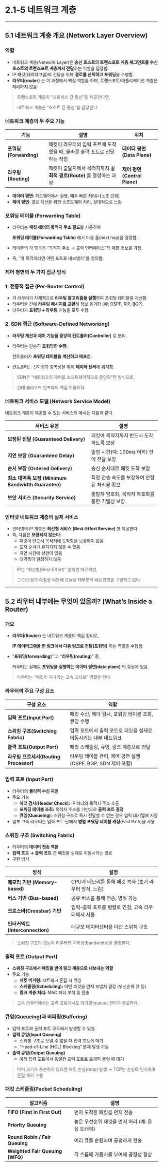 # 2.1-5 네트워크 계층

---

## 5.1 네트워크 계층 개요 (Network Layer Overview)

### 역할

- 네트워크 계층(Network Layer)은 **송신 호스트의 트랜스포트 계층 세그먼트를 수신 호스트의 트랜스포트 계층까지 전달**하는 역할을 담당함.
- IP 패킷(데이터그램)의 전달을 위해 **경로를 선택하고 포워딩**을 수행함.
- **라우터(router)** 는 이 과정에서 핵심 역할을 하며, 트랜스포트/애플리케이션 계층은 처리하지 않음.

> 트랜스포트 계층이 “프로세스 간 통신”을 제공한다면,
> 
> 
> 네트워크 계층은 “호스트 간 통신”을 담당한다.
> 

### 네트워크 계층의 두 주요 기능

| 기능 | 설명 | 위치 |
| --- | --- | --- |
| **포워딩 (Forwarding)** | 패킷이 라우터의 입력 포트에 도착했을 때, 올바른 출력 포트로 전달하는 작업 | **데이터 평면 (Data Plane)** |
| **라우팅 (Routing)** | 패킷이 출발지에서 목적지까지 갈 **최적 경로(Route)** 를 결정하는 과정 | **제어 평면 (Control Plane)** |
- **데이터 평면**: 하드웨어에서 실행, 매우 빠른 처리(나노초 단위)
- **제어 평면**: 경로 계산을 위한 소프트웨어 처리, 상대적으로 느림

### 포워딩 테이블 (Forwarding Table)

- 라우터는 **패킷 헤더의 목적지 주소 필드**를 사용하여
    
    **포워딩 테이블(Forwarding Table)** 에서 다음 홉(next hop)을 결정함.
    
- 테이블의 각 항목은 “목적지 주소 → 출력 인터페이스”의 매핑 정보를 가짐.
- 즉, “이 목적지라면 어떤 포트로 내보낼지”를 정의함.

### 제어 평면의 두 가지 접근 방식

### 1. 전통적 접근 (Per-Router Control)

- 각 라우터가 자체적으로 **라우팅 알고리즘을 실행**하여 포워딩 테이블을 계산함.
- 라우터들 간에 **라우팅 메시지를 교환**해 정보 동기화 (예: OSPF, RIP, BGP).
- 라우터가 **포워딩 + 라우팅** 기능을 모두 수행.

### 2. SDN 접근 (Software-Defined Networking)

- **라우팅 계산과 제어 기능을 중앙의 컨트롤러(Controller)** 로 분리.
- 라우터는 단순히 **포워딩만 수행**,
    
    컨트롤러가 **포워딩 테이블을 계산하고 배포**함.
    
- 컨트롤러는 신뢰성과 중복성을 위해 **데이터 센터**에 위치함.

> SDN은 “네트워크의 제어를 소프트웨어적으로 중앙화”한 방식으로,
> 
> 
> 현대 클라우드 인프라의 핵심 기술이다.
> 

### 네트워크 서비스 모델 (Network Service Model)

네트워크 계층이 제공할 수 있는 서비스의 예시는 다음과 같다.

| 서비스 유형 | 설명 |
| --- | --- |
| **보장된 전달 (Guaranteed Delivery)** | 패킷이 목적지까지 반드시 도착하도록 보장 |
| **지연 보장 (Guaranteed Delay)** | 일정 시간(예: 100ms 이하) 안에 전달 보장 |
| **순서 보장 (Ordered Delivery)** | 송신 순서대로 패킷 도착 보장 |
| **최소 대역폭 보장 (Minimum Bandwidth Guarantee)** | 특정 전송 속도를 보장하여 안정된 처리율 확보 |
| **보안 서비스 (Security Service)** | 출발지 암호화, 목적지 복호화를 통한 기밀성 보장 |

### 인터넷 네트워크 계층의 실제 서비스

- 인터넷의 IP 계층은 **최선형 서비스 (Best-Effort Service)** 만 제공한다.
- 즉, 다음은 **보장되지 않는다**:
    - 패킷이 반드시 목적지에 도착함을 보장하지 않음
    - 도착 순서가 유지되지 않을 수 있음
    - 지연 시간에 상한이 없음
    - 대역폭이 일정하지 않음

> IP는 “최선형(Best-Effort)” 원칙만 따르지만,
> 
> 
> 그 단순성과 확장성 덕분에 오늘날 대부분의 네트워크를 구성하고 있다.
>
---
## 5.2 라우터 내부에는 무엇이 있을까? (What’s Inside a Router)

### 개요

- **라우터(Router)** 는 네트워크 계층의 핵심 장비로,
    
    **IP 데이터그램을 한 링크에서 다음 링크로 전달(포워딩)** 하는 역할을 수행함.
    
- “**포워딩(forwarding)**” 과 “**라우팅(routing)**” 중,
    
    라우터는 실제로 **포워딩을 실행하는 데이터 평면(data plane)** 의 중심에 있음.
    

> 라우터는 “패킷이 지나가는 고속 교차로” 역할을 한다.
> 

### 라우터의 주요 구성 요소

| 구성 요소 | 역할 |
| --- | --- |
| **입력 포트(Input Port)** | 패킷 수신, 헤더 검사, 포워딩 테이블 조회, 큐잉 수행 |
| **스위칭 구조(Switching Fabric)** | 입력 포트에서 출력 포트로 패킷을 실제로 이동시키는 내부 네트워크 |
| **출력 포트(Output Port)** | 패킷 스케줄링, 큐잉, 링크 계층으로 전달 |
| **라우팅 프로세서(Routing Processor)** | 라우팅 테이블 관리, 제어 평면 실행 (OSPF, BGP, SDN 제어 포함) |

### 입력 포트 (Input Port)

- 라우터의 **물리적 수신 지점**
- 주요 기능
    - **헤더 검사(Header Check):** IP 헤더의 목적지 주소 추출
    - **포워딩 테이블 조회:** 목적지 주소를 기반으로 **출력 포트 결정**
    - **큐잉(Queueing):** 스위칭 구조로 즉시 전달할 수 없는 경우 입력 대기열에 저장
- 일부 고속 라우터는 입력 포트 단에서 **병렬 포워딩 테이블 캐싱**(Fast Path)을 사용

### 스위칭 구조 (Switching Fabric)

- 라우터의 **데이터 전송 백본**
- **입력 포트 → 출력 포트** 간 패킷을 실제로 이동시키는 경로
- 구현 방식

| 방식 | 설명 |
| --- | --- |
| **메모리 기반 (Memory-based)** | CPU가 메모리를 통해 패킷 복사 (초기 라우터 방식, 느림) |
| **버스 기반 (Bus-based)** | 공유 버스를 통해 전송, 병목 가능 |
| **크로스바(Crossbar) 기반** | 입력–출력 포트를 병렬로 연결, 고속 라우터에서 사용 |
| **인터커넥트(Interconnection)** | 대규모 데이터센터용 다단 스위치 구조 |

> 스위칭 구조의 성능이 라우터의 처리량(bandwidth)을 결정한다.
> 

### 출력 포트 (Output Port)

- **스위칭 구조에서 패킷을 받아 링크 계층으로 내보내는 역할**
- 주요 기능
    - **패킷 버퍼링:** 네트워크 혼잡 시 큐잉
    - **스케줄링(Scheduling):** 어떤 패킷을 먼저 보낼지 결정 (우선순위 큐 등)
    - **링크 계층 처리:** MAC 헤더 부착 및 전송

> 고속 라우터에서는 출력 포트에서도 대기열(queue) 관리가 중요하다.
> 

### 큐잉(Queueing)과 버퍼링(Buffering)

- 입력 포트와 출력 포트 모두에서 발생할 수 있음
- **입력 큐잉(Input Queuing)**
    - 스위칭 구조로 보낼 수 없을 때 입력 포트에 대기
    - “Head-of-Line (HOL) Blocking” 문제 발생 가능
- **출력 큐잉(Output Queuing)**
    - 여러 입력 포트에서 동일한 출력 포트로 트래픽 몰릴 때 대기

> 버퍼 크기가 충분하지 않으면 패킷 손실(drop) 발생 → TCP는 손실로 인식하여 혼잡 제어 수행
> 
### 패킷 스케줄링(Packet Scheduling)

| 알고리즘 | 설명 |
| --- | --- |
| **FIFO (First In First Out)** | 먼저 도착한 패킷을 먼저 전송 |
| **Priority Queuing** | 높은 우선순위 패킷을 먼저 처리 (예: 음성 트래픽) |
| **Round Robin / Fair Queuing** | 여러 큐를 순환하며 공평하게 전송 |
| **Weighted Fair Queuing (WFQ)** | 각 흐름에 가중치를 부여해 공정성 향상 |
